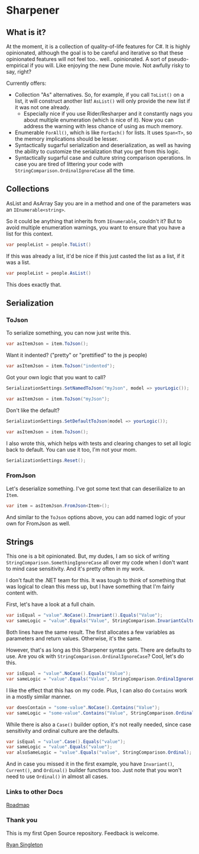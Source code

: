 # Sharpener

## What is it?

At the moment, it is a collection of quality-of-life features for C#. It is highly opinionated, although the goal is to be careful and iterative so that these opinionated features will not feel too.. well.. opinionated. A sort of pseudo-empirical if you will. Like enjoying the new Dune movie. Not awfully risky to say, right?

Currently offers:

-   Collection "As" alternatives. So, for example, if you call `ToList()` on a list, it will construct another list! `AsList()` will only provide the new list if it was not one already.
    -   Especially nice if you use Rider/Resharper and it constantly nags you about multiple enumeration (which is nice of it). Now you can address the warning with less chance of using as much memory.
-   Enumerable `ForAll()`, which is like `ForEach()` for lists. It uses `Span<T>`, so the memory implications should be lesser.
-   Syntactically sugarful serialization and deserialization, as well as having the ability to customize the serialization that you get from this logic.
-   Syntactically sugarful case and culture string comparison operations. In case you are tired of littering your code with `StringComparison.OrdinalIgnoreCase` all the time.

## Collections

AsList and AsArray
Say you are in a method and one of the parameters was an `IEnumerable<string>`.

So it could be anything that inherits from `IEnumerable`, couldn't it? But to avoid multiple enumeration warnings, you want to ensure that you have a list for this context.

```cs
var peopleList = people.ToList()
```

If this was already a list, it'd be nice if this just casted the list as a list, if it was a list.

```cs
var peopleList = people.AsList()
```

This does exactly that.

## Serialization

### ToJson

To serialize something, you can now just write this.

```cs
var asItemJson = item.ToJson();
```

Want it indented? ("pretty" or "prettified" to the js people)

```cs
var asItemJson = item.ToJson("indented");
```

Got your own logic that you want to call?

```cs
SerializationSettings.SetNamedToJson("myJson", model => yourLogic());

var asItemJson = item.ToJson("myJson");
```

Don't like the default?

```cs
SerializationSettings.SetDefaultToJson(model => yourLogic());

var asItemJson = item.ToJson();
```

I also wrote this, which helps with tests and clearing changes to set all logic back to default. You can use it too, I'm not your mom.

```cs
SerializationSettings.Reset();
```

### FromJson

Let's deserialize something. I've got some text that can deserilialize to an `Item`.

```cs
var item = asItemJson.FromJson<Item>();
```

And similar to the `ToJson` options above, you can add named logic of your own for FromJson as well.

## Strings

This one is a bit opinionated. But, my dudes, I am so sick of writing `StringComparison.SomethingIgnoreCase` all over my code when I don't want to mind case sensitivity. And it's pretty often in my work.

I don't fault the .NET team for this. It was tough to think of something that was logical to clean this mess up, but I have something that I'm fairly content with.

First, let's have a look at a full chain.

```cs
var isEqual = "value".NoCase().Invariant().Equals("Value");
var sameLogic = "value".Equals("Value", StringComparison.InvariantCultureIgnoreCase);
```

Both lines have the same result. The first allocates a few variables as parameters and return values. Otherwise, it's the same.

However, that's as long as this Sharpener syntax gets. There are defaults to use. Are you ok with `StringComparison.OrdinalIgnoreCase`? Cool, let's do this.

```cs
var isEqual = "value".NoCase().Equals("Value");
var sameLogic = "value".Equals("Value", StringComparison.OrdinalIgnoreCase);
```

I like the effect that this has on my code. Plus, I can also do `Contains` work in a mostly similar manner.

```cs
var doesContain = "some-value".NoCase().Contains("Value");
var sameLogic = "some-value".Contains("Value", StringComparison.OrdinalIgnoreCase);
```

While there is also a `Case()` builder option, it's not really needed, since case sensitivity and ordinal culture are the defaults.

```cs
var isEqual = "value".Case().Equals("value");
var sameLogic = "value".Equals("value");
var alsoSameLogic = "value".Equals("value", StringComparison.Ordinal);
```

And in case you missed it in the first example, you have `Invariant()`, `Current()`, and `Ordinal()` builder functions too. Just note that you won't need to use `Ordinal()` in almost all cases.

### Links to other Docs

[Roadmap](ROADMAP.MD)

### Thank you

This is my first Open Source repository. Feedback is welcome.

[Ryan Singleton](mailto:ryan@facefire.com)

